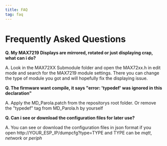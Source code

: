 ```yaml
---
title: FAQ
tag: faq
---
```

# Frequently Asked Questions

**Q. My MAX7219 Displays are mirrored, rotated or just displaying crap, what can i do?**

A. Look in the MAX72XX Submodule folder and open the MAX72xx.h in edit mode and
    search for the MAX7219 module settings. There you can change the type of module you got
    and will hopefully fix the displaying issue.
    
**Q. The firmware want compile, it says "error: 'typedef' was ignored in this declaration"**

A. Apply the MD_Parola.patch from the repositorys root folder.
Or remove the "typedef" tag from MD_Parola.h by yourself

**Q. Can i see or download the configuration files for later use?**

A. You can see or download the configuration files in json format if you open
http://YOUR_ESP_IP/dumpcfg?type=TYPE 
and TYPE can be *mqtt*, *network* or *periph*